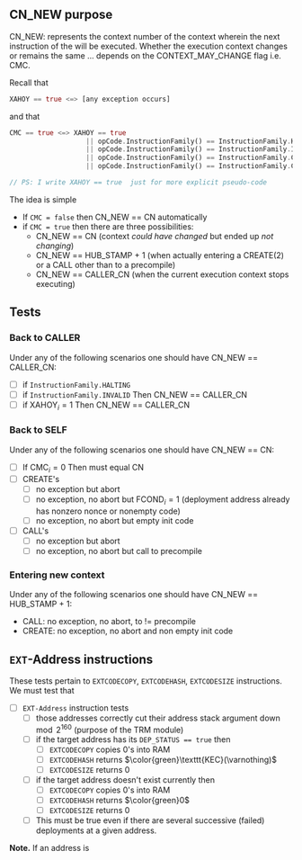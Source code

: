 ## CN_NEW purpose

CN_NEW: represents the context number of the context wherein the next instruction of the will be executed. Whether the execution context changes or remains the same ... depends on the CONTEXT_MAY_CHANGE flag i.e. CMC.

Recall that

```rust
XAHOY == true <=> [any exception occurs]
```
and that
```rust
CMC == true <=> XAHOY == true                                                  // 100% sure CN_NEW = CN_CALLER
                   || opCode.InstructionFamily() == InstructionFamily.HALTING  // 100% sure CN_NEW = CN_CALLER
                   || opCode.InstructionFamily() == InstructionFamily.INVALID  // 100% sure CN_NEW = CN_CALLER
                   || opCode.InstructionFamily() == InstructionFamily.CREATE
                   || opCode.InstructionFamily() == InstructionFamily.CALL

// PS: I write XAHOY == true  just for more explicit pseudo-code
```

The idea is simple
- If `CMC = false` then CN_NEW == CN automatically
- if `CMC = true` then there are three possibilities:
  - CN_NEW == CN (context _could have changed_ but ended up _not changing_)
  - CN_NEW == HUB_STAMP + 1 (when actually entering a CREATE(2) or a CALL other than to a precompile)
  - CN_NEW == CALLER_CN (when the current execution context stops executing)

## Tests

### Back to CALLER

Under any of the following scenarios one should have CN_NEW == CALLER_CN:
  - [ ] if `InstructionFamily.HALTING`
  - [ ] if `InstructionFamily.INVALID` Then CN_NEW == CALLER_CN
  - [ ] if $\textsf{XAHOY}_{i} = 1$ Then CN_NEW == CALLER_CN

### Back to SELF

Under any of the following scenarios one should have CN_NEW == CN:
- [ ] If $\textsf{CMC}_{i} = 0$ Then must equal CN
- [ ] CREATE's
  - [ ] no exception but abort
  - [ ] no exception, no abort but $\textsf{FCOND}_{i} = 1$ (deployment address already has nonzero nonce or nonempty code)
  - [ ] no exception, no abort but empty init code
- [ ] CALL's
  - [ ] no exception but abort
  - [ ] no exception, no abort but call to precompile

### Entering new context

Under any of the following scenarios one should have CN_NEW == HUB_STAMP + 1:
- CALL: no exception, no abort, to != precompile
- CREATE: no exception, no abort and non empty init code

## `EXT`-Address instructions

These tests pertain to $\texttt{EXTCODECOPY}$, $\texttt{EXTCODEHASH}$, $\texttt{EXTCODESIZE}$  instructions. We must test that
- [ ] `EXT-Address` instruction tests
  - [ ] those addresses correctly cut their address stack argument down $\mod 2^{160}$ (purpose of the $\textsf{TRM}$ module)
  - [ ] if the target address has its `DEP_STATUS == true` then 
    - [ ] $\texttt{EXTCODECOPY}$ copies 0's into RAM
    - [ ] $\texttt{EXTCODEHASH}$ returns $\color{green}\texttt{KEC}(\varnothing)$
    - [ ] $\texttt{EXTCODESIZE}$ returns 0
  - [ ] if the target address doesn't exist currently then
    - [ ] $\texttt{EXTCODECOPY}$ copies 0's into RAM
    - [ ] $\texttt{EXTCODEHASH}$ returns $\color{green}0$
    - [ ] $\texttt{EXTCODESIZE}$ returns 0
  - [ ] This must be true even if there are several successive (failed) deployments at a given address.

**Note.** If an address is 
